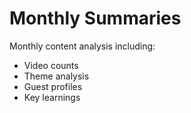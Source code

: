 # Monthly Summaries

Monthly content analysis including:
- Video counts
- Theme analysis
- Guest profiles
- Key learnings